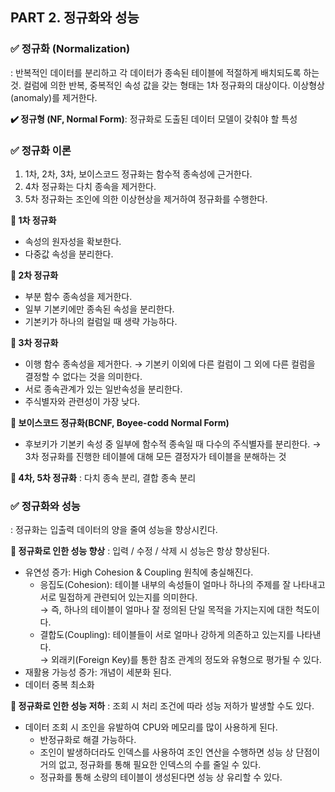 ## PART 2. 정규화와 성능

### ✅ 정규화 (Normalization)

: 반복적인 데이터를 분리하고 각 데이터가 종속된 테이블에 적절하게 배치되도록 하는 것.
컬럼에 의한 반복, 중복적인 속성 값을 갖는 형태는 1차 정규화의 대상이다.
이상형상(anomaly)를 제거한다.

**✔️ 정규형 (NF, Normal Form)**: 정규화로 도출된 데이터 모델이 갖춰야 할 특성

### ✅ **정규화 이론**
1. 1차, 2차, 3차, 보이스코드 정규화는 함수적 종속성에 근거한다.
2. 4차 정규화는 다치 종속을 제거한다.
3. 5차 정규화는 조인에 의한 이상현상을 제거하여 정규화를 수행한다.

**🔹 1차 정규화**
- 속성의 원자성을 확보한다.
- 다중값 속성을 분리한다.

**🔹 2차 정규화**
- 부분 함수 종속성을 제거한다.
- 일부 기본키에만 종속된 속성을 분리한다.
- 기본키가 하나의 컬럼일 때 생략 가능하다.

**🔹 3차 정규화**
- 이행 함수 종속성을 제거한다. 
→ 기본키 이외에 다른 컬럼이 그 외에 다른 컬럼을 결정할 수 없다는 것을 의미한다.
- 서로 종속관계가 있는 일반속성을 분리한다.
- 주식별자와 관련성이 가장 낮다.

**🔹 보이스코드 정규화(BCNF, Boyee-codd Normal Form)**
- 후보키가 기본키 속성 중 일부에 함수적 종속일 때 다수의 주식별자를 분리한다.
→ 3차 정규화를 진행한 테이블에 대해 모든 결정자가 테이블을 분해하는 것

**🔹 4차, 5차 정규화** : 다치 종속 분리, 결합 종속 분리

### ✅ **정규화와 성능**
: 정규화는 입출력 데이터의 양을 줄여 성능을 향상시킨다.

**🔹 정규화로 인한 성능 향상**
    : 입력 / 수정 / 삭제 시 성능은 항상 향상된다.

- 유연성 증가: High Cohesion & Coupling 원칙에 충실해진다.
    - 응집도(Cohesion): 테이블 내부의 속성들이 얼마나 하나의 주제를 잘 나타내고 서로 밀접하게 관련되어 있는지를 의미한다.</br>
    → 즉, 하나의 테이블이 얼마나 잘 정의된 단일 목적을 가지는지에 대한 척도이다.
    - 결합도(Coupling): 테이블들이 서로 얼마나 강하게 의존하고 있는지를 나타낸다.</br>
    → 외래키(Foreign Key)를 통한 참조 관계의 정도와 유형으로 평가될 수 있다.
- 재활용 가능성 증가: 개념이 세분화 된다.
- 데이터 중복 최소화

**🔹 정규화로 인한 성능 저하** 
      : 조회 시 처리 조건에 따라 성능 저하가 발생할 수도 있다.

- 데이터 조회 시 조인을 유발하여 CPU와 메모리를 많이 사용하게 된다.
    - 반정규화로 해결 가능하다.
    - 조인이 발생하더라도 인덱스를 사용하여 조인 연산을 수행하면 성능 상 단점이 거의 없고, 정규화를 통해 필요한 인덱스의 수를 줄일 수 있다.
    - 정규화를 통해 소량의 테이블이 생성된다면 성능 상 유리할 수 있다.